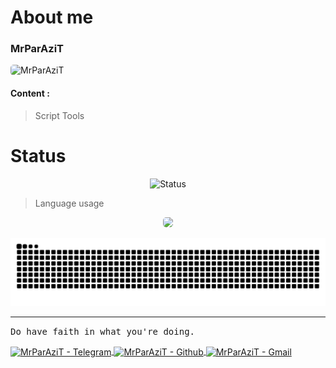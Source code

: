 # About me
 ### MrParAziT
 
<img style="border:2px; border-radius:5px;" alt="MrParAziT" src="https://www.uplooder.net/img/image/90/fccc2e2fbd1338855b386a0f98176587/6150811-1.png" width="320" height="240"/>
 
#### Content :

> Script Tools  


# Status
<p align="center"> <img src="https://github-readme-stats.vercel.app/api?username=MrParAziT&show_icons=true&theme=gotham" alt="Status" />
  
 
> Language usage
<div align="center">
    <img height="125px" style="border:none; border-radius:5px;" src="https://github-readme-stats-api-holic-x.vercel.app/api/top-langs/?username=MrParAziT&theme=gruvbox_light&layout=compact"/>
</div>

![snake animation](https://raw.githubusercontent.com/sljeff/sljeff/output/github-contribution-grid-snake.svg)

<hr/>
<p>
    <samp>Do have faith in what you're doing.</strong>
<p>

<a href="https://t.me/Pv_ParAziT">
        <img alt="MrParAziT - Telegram" align="center" width="30px" src="https://www.uplooder.net/img/image/72/6eb45d8864d79a98170bc7408a19e186/telegram.svg"/>
</a>
<a href="https://github.com/MrParAziT">
        <img alt="MrParAziT - Github" align="center" width="30px" src="https://www.uplooder.net/img/image/71/677921b0173632c30dc14d10b95688ad/github.svg"/>
</a>
<a href="mailto:Dev.MrParAziT@gmail.com">
        <img alt="MrParAziT - Gmail" align="center" width="30px" src="https://www.uplooder.net/img/image/34/22dcc085fc0a51c691571a957d2e291d/gmail.svg"/>
</a>
